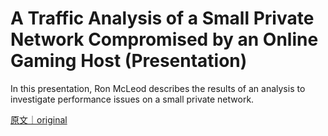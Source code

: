 
# A Traffic Analysis of a Small Private Network Compromised by an Online Gaming Host (Presentation)

In this presentation, Ron McLeod describes the results of an analysis to investigate performance issues on a small private network.

[原文｜original](https://insights.sei.cmu.edu/library/a-traffic-analysis-of-a-small-private-network-compromised-by-an-online-gaming-host-presentation/)
        